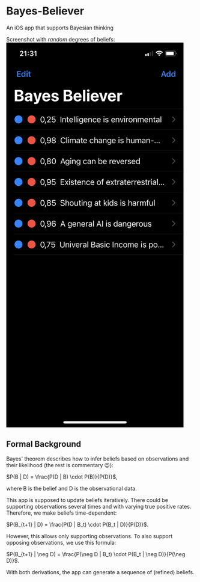 # Bayes-Believer
An iOS app that supports Bayesian thinking

Screenshot with *random* degrees of beliefs:
![Screenshot](screen.png)

## Formal Background

Bayes' theorem describes how to infer beliefs based on observations and their likelihood (the rest is commentary 😉):

$P(B | D) = \frac{P(D | B) \cdot P(B)}{P(D)}$,

where B is the belief and D is the observational data.

This app is supposed to update beliefs iteratively.
There could be supporting observations several times and with varying true positive rates.
Therefore, we make beliefs time-dependent:

$P(B_{t+1} | D) = \frac{P(D | B_t) \cdot P(B_t | D)}{P(D)}$.

However, this allows only supporting observations.
To also support opposing observations, we use this formula:

$P(B_{t+1} | \neg D) = \frac{P(\neg D | B_t) \cdot P(B_t | \neg D)}{P(\neg D)}$.

With both derivations, the app can generate a sequence of (refined) beliefs.
